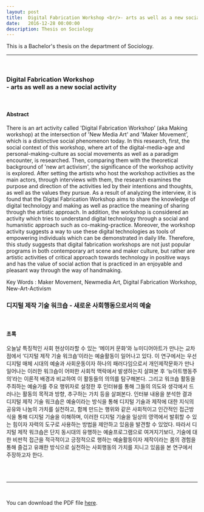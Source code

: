 ```yaml
---
layout: post
title:  Digital Fabrication Workshop <br/>- arts as well as a new social activity
date:   2016-12-28 00:00:00
description: Thesis on Sociology
---
```

This is a Bachelor's thesis on the department of Sociology.

***
<br/>

<h3>Digital Fabrication Workshop<br/>- arts as well as a new social activity</h3>
<br/>

<h4>Abstract</h4>
<p>
There is an art activity called 'Digital Fabrication Workshop’ (aka Making workshop) at the intersection of 'New Media Art' and 'Maker Movement’, which is a distinctive social phenomenon today. In this research, first, the social context of this workshop, where art of the digital-media-age and personal-making-culture as social movements as well as a paradigm encounter, is researched. Then, comparing them with the theoretical background of 'new art activism', the significance of the workshop activity is explored. After setting the artists who host the workshop activities as the main actors, through interviews with them, the research examines the purpose and direction of the activities led by their intentions and thoughts, as well as the values they pursue. As a result of analyzing the interview, it is found that the Digital Fabrication Workshop aims to share the knowledge of digital technology and making as well as practice the meaning of sharing through the artistic approach. In addition, the workshop is considered an activity which tries to understand digital technology through a social and humanistic approach such as co-making-practice. Moreover, the workshop activity suggests a way to use these digital technologies as tools of empowering individuals which can be demonstrated in daily life. Therefore, this study suggests that digital fabrication workshops are not just popular programs in both contemporary art scene and maker culture, but rather are artistic activities of critical approach towards technology in positive ways and has the value of social action that is practiced in an enjoyable and pleasant way through the way of handmaking.
</p>
Key Words : Maker Movement, Newmedia Art, Digital Fabrication Workshop, New-Art-Activism

<br/>
<h3>디지털 제작 기술 워크숍 - 새로운 사회행동으로서의 예술</h3>
<br/>
<h4>초록</h4>
<p>
오늘날 특징적인 사회 현상이라할 수 있는 ‘메이커 문화’와 뉴미디어아트가 만나는 교차점에서 ‘디지털 제작 기술 워크숍’이라는 예술활동이 일어나고 있다. 이 연구에서는 우선 디지털 매체 시대의 예술과 사회운동이자 하나의 패러다임으로서 개인제작문화가 만나 일어나는 이러한 워크숍이 어떠한 사회적 맥락에서 발생하는지 살펴본 후 ‘뉴아트행동주의’라는 이론적 배경과 비교하여 이 활동들의 의의를 탐구해본다. 그리고 워크숍 활동을 주최하는 예술가를 주요 행위자로 설정한 후 인터뷰를 통해 그들의 의도와 생각에서 드러나는 활동의 목적과 방향, 추구하는 가치 등을 살펴본다. 인터뷰 내용을 분석한 결과 디지털 제작 기술 워크숍은 예술이라는 방식을 통해 디지털 기술과 제작에 대한 지식의 공유와 나눔의 가치를 실천하고, 함께 만드는 행위와 같은 사회적이고 인간적인 접근방식을 통해 디지털 기술을 이해하며, 이러한 디지털 기술을 일상의 영역에서 발휘할 수 있는 힘이자 자력의 도구로 사용하는 방법을 제안하고 있음을 발견할 수 있었다. 따라서 디지털 제작 워크숍은 단지 동시대의 유행하는 예술프로그램으로 여겨지기보다, 기술에 대한 비판적 접근을 적극적이고 긍정적으로 행하는 예술활동이자 제작이라는 몸의 경험을 통해 즐겁고 유쾌한 방식으로 실천하는 사회행동의 가치를 지니고 있음을 본 연구에서 주장하고자 한다.
</p>
<br/><br/>

***
<br/>

<object data="{{ site.baseurl }}/pdfs/mina-socioloy-thesis-edit-170207.pdf" width="100%" height="1000" type="application/pdf"> <p>You can download the PDF file <a href="{{ site.baseurl }}/pdfs/mina-socioloy-thesis-edit-170207.pdf">here</a>.</p>
</object>

<br/><br/><br/>

